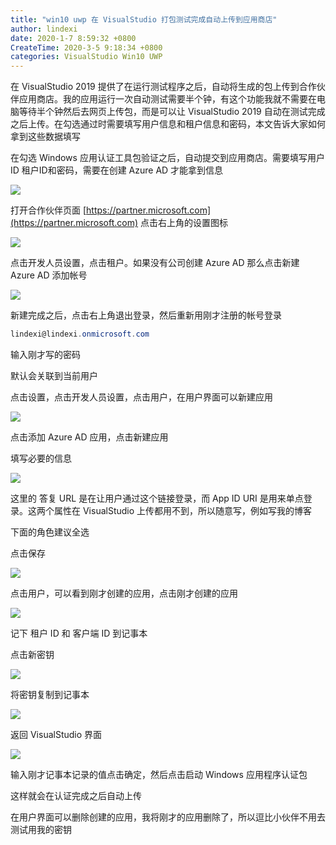```yaml
---
title: "win10 uwp 在 VisualStudio 打包测试完成自动上传到应用商店"
author: lindexi
date: 2020-1-7 8:59:32 +0800
CreateTime: 2020-3-5 9:18:34 +0800
categories: VisualStudio Win10 UWP
---
```


在 VisualStudio 2019 提供了在运行测试程序之后，自动将生成的包上传到合作伙伴应用商店。我的应用运行一次自动测试需要半个钟，有这个功能我就不需要在电脑等待半个钟然后去网页上传包，而是可以让 VisualStudio 2019 自动在测试完成之后上传。在勾选通过时需要填写用户信息和租户信息和密码，本文告诉大家如何拿到这些数据填写

<!--more-->


<!-- 发布 -->

在勾选 Windows 应用认证工具包验证之后，自动提交到应用商店。需要填写用户 ID 租户ID和密码，需要在创建 Azure AD 才能拿到信息

<!-- ![](image/win10 uwp 在 VisualStudio 打包测试完成自动上传到应用商店/win10 uwp 在 VisualStudio 打包测试完成自动上传到应用商店1.png) -->

![](http://image.acmx.xyz/lindexi%2F20201783843788)

打开合作伙伴页面 [https://partner.microsoft.com](https://partner.microsoft.com) 点击右上角的设置图标

<!-- ![](image/win10 uwp 在 VisualStudio 打包测试完成自动上传到应用商店/win10 uwp 在 VisualStudio 打包测试完成自动上传到应用商店0.png) -->

![](http://image.acmx.xyz/lindexi%2F202016212149880)

点击开发人员设置，点击租户。如果没有公司创建 Azure AD 那么点击新建 Azure AD 添加帐号

<!-- ![](image/win10 uwp 在 VisualStudio 打包测试完成自动上传到应用商店/win10 uwp 在 VisualStudio 打包测试完成自动上传到应用商店2.png) -->

![](http://image.acmx.xyz/lindexi%2F20201783931901)

新建完成之后，点击右上角退出登录，然后重新用刚才注册的帐号登录

```csharp
lindexi@lindexi.onmicrosoft.com
```

输入刚才写的密码

默认会关联到当前用户

点击设置，点击开发人员设置，点击用户，在用户界面可以新建应用

<!-- ![](image/win10 uwp 在 VisualStudio 打包测试完成自动上传到应用商店/win10 uwp 在 VisualStudio 打包测试完成自动上传到应用商店3.png) -->

![](http://image.acmx.xyz/lindexi%2F2020178429966)

点击添加 Azure AD 应用，点击新建应用

填写必要的信息

<!-- ![](image/win10 uwp 在 VisualStudio 打包测试完成自动上传到应用商店/win10 uwp 在 VisualStudio 打包测试完成自动上传到应用商店4.png) -->

![](http://image.acmx.xyz/lindexi%2F20201784618831)

这里的 答复 URL 是在让用户通过这个链接登录，而 App ID URI 是用来单点登录。这两个属性在 VisualStudio 上传都用不到，所以随意写，例如写我的博客

下面的角色建议全选

点击保存

<!-- ![](image/win10 uwp 在 VisualStudio 打包测试完成自动上传到应用商店/win10 uwp 在 VisualStudio 打包测试完成自动上传到应用商店5.png) -->

![](http://image.acmx.xyz/lindexi%2F20201785128)

点击用户，可以看到刚才创建的应用，点击刚才创建的应用

<!-- ![](image/win10 uwp 在 VisualStudio 打包测试完成自动上传到应用商店/win10 uwp 在 VisualStudio 打包测试完成自动上传到应用商店6.png) -->

![](http://image.acmx.xyz/lindexi%2F20201785153943)

记下 租户 ID 和 客户端 ID 到记事本

点击新密钥

<!-- ![](image/win10 uwp 在 VisualStudio 打包测试完成自动上传到应用商店/win10 uwp 在 VisualStudio 打包测试完成自动上传到应用商店7.png) -->

![](http://image.acmx.xyz/lindexi%2F20201785248958)

将密钥复制到记事本

<!-- ![](image/win10 uwp 在 VisualStudio 打包测试完成自动上传到应用商店/win10 uwp 在 VisualStudio 打包测试完成自动上传到应用商店8.png) -->

![](http://image.acmx.xyz/lindexi%2F20201785325225)

返回 VisualStudio 界面

<!-- ![](image/win10 uwp 在 VisualStudio 打包测试完成自动上传到应用商店/win10 uwp 在 VisualStudio 打包测试完成自动上传到应用商店9.png) -->

![](http://image.acmx.xyz/lindexi%2F20201785614861)

输入刚才记事本记录的值点击确定，然后点击启动 Windows 应用程序认证包

这样就会在认证完成之后自动上传

在用户界面可以删除创建的应用，我将刚才的应用删除了，所以逗比小伙伴不用去测试用我的密钥

